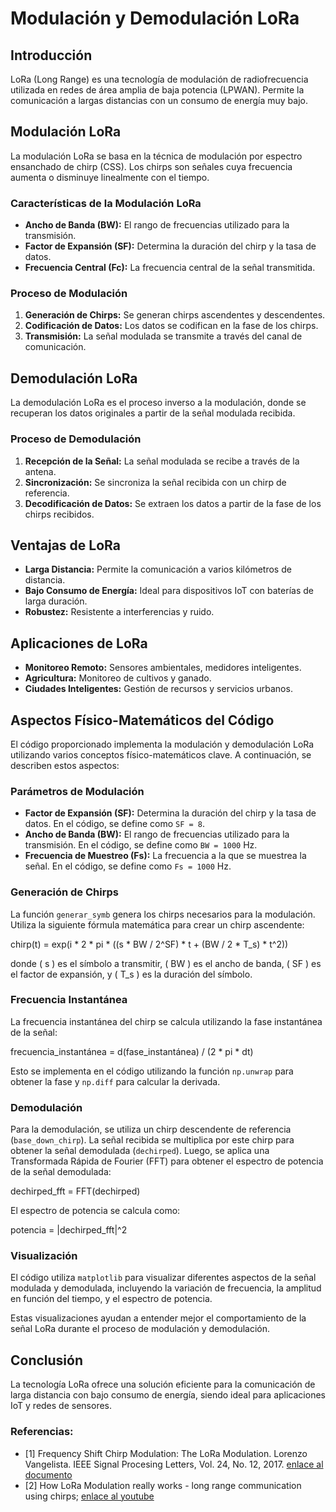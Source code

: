 # Modulación y Demodulación LoRa

## Introducción
LoRa (Long Range) es una tecnología de modulación de radiofrecuencia utilizada en redes de área amplia de baja potencia (LPWAN). Permite la comunicación a largas distancias con un consumo de energía muy bajo.

## Modulación LoRa
La modulación LoRa se basa en la técnica de modulación por espectro ensanchado de chirp (CSS). Los chirps son señales cuya frecuencia aumenta o disminuye linealmente con el tiempo.

### Características de la Modulación LoRa
- **Ancho de Banda (BW):** El rango de frecuencias utilizado para la transmisión.
- **Factor de Expansión (SF):** Determina la duración del chirp y la tasa de datos.
- **Frecuencia Central (Fc):** La frecuencia central de la señal transmitida.

### Proceso de Modulación
1. **Generación de Chirps:** Se generan chirps ascendentes y descendentes.
2. **Codificación de Datos:** Los datos se codifican en la fase de los chirps.
3. **Transmisión:** La señal modulada se transmite a través del canal de comunicación.

## Demodulación LoRa
La demodulación LoRa es el proceso inverso a la modulación, donde se recuperan los datos originales a partir de la señal modulada recibida.

### Proceso de Demodulación
1. **Recepción de la Señal:** La señal modulada se recibe a través de la antena.
2. **Sincronización:** Se sincroniza la señal recibida con un chirp de referencia.
3. **Decodificación de Datos:** Se extraen los datos a partir de la fase de los chirps recibidos.

## Ventajas de LoRa
- **Larga Distancia:** Permite la comunicación a varios kilómetros de distancia.
- **Bajo Consumo de Energía:** Ideal para dispositivos IoT con baterías de larga duración.
- **Robustez:** Resistente a interferencias y ruido.

## Aplicaciones de LoRa
- **Monitoreo Remoto:** Sensores ambientales, medidores inteligentes.
- **Agricultura:** Monitoreo de cultivos y ganado.
- **Ciudades Inteligentes:** Gestión de recursos y servicios urbanos.

## Aspectos Físico-Matemáticos del Código

El código proporcionado implementa la modulación y demodulación LoRa utilizando varios conceptos físico-matemáticos clave. A continuación, se describen estos aspectos:

### Parámetros de Modulación
- **Factor de Expansión (SF):** Determina la duración del chirp y la tasa de datos. En el código, se define como `SF = 8`.
- **Ancho de Banda (BW):** El rango de frecuencias utilizado para la transmisión. En el código, se define como `BW = 1000` Hz.
- **Frecuencia de Muestreo (Fs):** La frecuencia a la que se muestrea la señal. En el código, se define como `Fs = 1000` Hz.

### Generación de Chirps
La función `generar_symb` genera los chirps necesarios para la modulación. Utiliza la siguiente fórmula matemática para crear un chirp ascendente:

chirp(t) = exp(i * 2 * pi * ((s * BW / 2^SF) * t + (BW / 2 * T_s) * t^2))


donde \( s \) es el símbolo a transmitir, \( BW \) es el ancho de banda, \( SF \) es el factor de expansión, y \( T_s \) es la duración del símbolo.

### Frecuencia Instantánea
La frecuencia instantánea del chirp se calcula utilizando la fase instantánea de la señal:

frecuencia_instantánea = d(fase_instantánea) / (2 * pi * dt)

Esto se implementa en el código utilizando la función `np.unwrap` para obtener la fase y `np.diff` para calcular la derivada.

### Demodulación
Para la demodulación, se utiliza un chirp descendente de referencia (`base_down_chirp`). La señal recibida se multiplica por este chirp para obtener la señal demodulada (`dechirped`). Luego, se aplica una Transformada Rápida de Fourier (FFT) para obtener el espectro de potencia de la señal demodulada:

dechirped_fft = FFT(dechirped)


El espectro de potencia se calcula como:

potencia = |dechirped_fft|^2



### Visualización
El código utiliza `matplotlib` para visualizar diferentes aspectos de la señal modulada y demodulada, incluyendo la variación de frecuencia, la amplitud en función del tiempo, y el espectro de potencia.

Estas visualizaciones ayudan a entender mejor el comportamiento de la señal LoRa durante el proceso de modulación y demodulación.

## Conclusión
La tecnología LoRa ofrece una solución eficiente para la comunicación de larga distancia con bajo consumo de energía, siendo ideal para aplicaciones IoT y redes de sensores.


### Referencias:
- [1] Frequency Shift Chirp Modulation: The LoRa Modulation. Lorenzo Vangelista. IEEE Signal Procesing Letters, Vol. 24, No. 12, 2017. [enlace al documento](https://drive.google.com/file/d/1pGHh7WLAYIRgUsoMKCYRLLRIZi5ozapL/view?usp=sharing)
- [2] How LoRa Modulation really works - long range communication using chirps; [enlace al youtube](https://www.youtube.com/watch?v=jHWepP1ZWTk)

